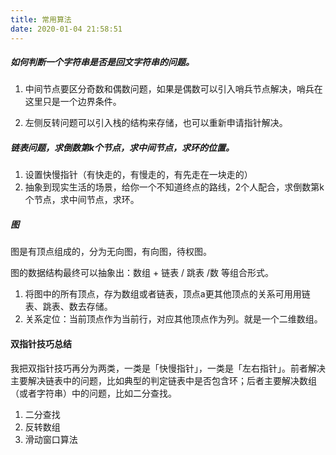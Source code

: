 ```yaml
---
title: 常用算法
date: 2020-01-04 21:58:51
---
```


##### 如何判断一个字符串是否是回文字符串的问题。

1. 中间节点要区分奇数和偶数问题，如果是偶数可以引入哨兵节点解决，哨兵在这里只是一个边界条件。

2. 左侧反转问题可以引入栈的结构来存储，也可以重新申请指针解决。


##### 链表问题，求倒数第k个节点，求中间节点，求环的位置。

1. 设置快慢指针（有快走的，有慢走的，有先走在一块走的）
2. 抽象到现实生活的场景，给你一个不知道终点的路线，2个人配合，求倒数第k个节点，求中间节点，求环。



##### 图

图是有顶点组成的，分为无向图，有向图，待权图。

图的数据结构最终可以抽象出：数组 + 链表 / 跳表 /数 等组合形式。

1. 将图中的所有顶点，存为数组或者链表，顶点a更其他顶点的关系可用用链表、跳表、数去存储。
2. 关系定位：当前顶点作为当前行，对应其他顶点作为列。就是一个二维数组。


#### 双指针技巧总结

我把双指针技巧再分为两类，一类是「快慢指针」，一类是「左右指针」。前者解决主要解决链表中的问题，比如典型的判定链表中是否包含环；后者主要解决数组（或者字符串）中的问题，比如二分查找。

1. 二分查找
2. 反转数组
3. 滑动窗口算法
